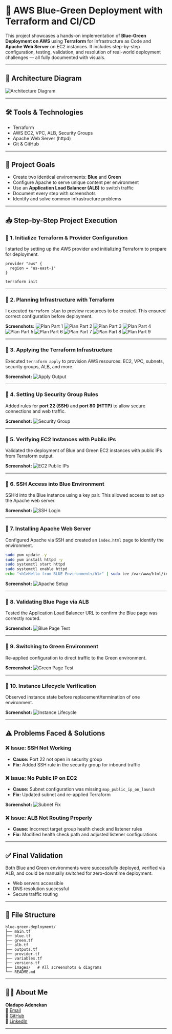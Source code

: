 # 🚀 AWS Blue-Green Deployment with Terraform and CI/CD

This project showcases a hands-on implementation of **Blue-Green Deployment on AWS** using **Terraform** for Infrastructure as Code and **Apache Web Server** on EC2 instances. It includes step-by-step configuration, testing, validation, and resolution of real-world deployment challenges — all fully documented with visuals.

---

## 📌 Architecture Diagram

![Architecture Diagram](images/Untitled%20design.png)

---

## 🛠️ Tools & Technologies

- Terraform
- AWS EC2, VPC, ALB, Security Groups
- Apache Web Server (httpd)
- Git & GitHub

---

## 🧠 Project Goals

- Create two identical environments: **Blue** and **Green**
- Configure Apache to serve unique content per environment
- Use an **Application Load Balancer (ALB)** to switch traffic
- Document every step with screenshots
- Identify and solve common infrastructure problems

---

## 📥 Step-by-Step Project Execution

### 🔹 1. Initialize Terraform & Provider Configuration

I started by setting up the AWS provider and initializing Terraform to prepare for deployment.

```hcl
provider "aws" {
  region = "us-east-1"
}
```

```bash
terraform init
```

---

### 🔹 2. Planning Infrastructure with Terraform

I executed `terraform plan` to preview resources to be created. This ensured correct configuration before deployment.

**Screenshots:**
![Plan Part 1](images/terraform-plan-output-part1.png)
![Plan Part 2](images/terraform-plan-output-part2.png)
![Plan Part 3](images/terraform-plan-output-part3.png)
![Plan Part 4](images/terraform-plan-output-part4.png)
![Plan Part 5](images/terraform-plan-output-part5.png)
![Plan Part 6](images/terraform-plan-output-part6.png)
![Plan Part 7](images/terraform-plan-output-part7.png)
![Plan Part 8](images/terraform-plan-output-part8.png)
![Plan Part 9](images/terraform-plan-output-part9.png)

---

### 🔹 3. Applying the Terraform Infrastructure

Executed `terraform apply` to provision AWS resources: EC2, VPC, subnets, security groups, ALB, and more.

**Screenshot:**
![Apply Output](images/terraform-apply-output-with-alb.png)

---

### 🔹 4. Setting Up Security Group Rules

Added rules for **port 22 (SSH)** and **port 80 (HTTP)** to allow secure connections and web traffic.

**Screenshot:**
![Security Group](images/security-group-ssh-rule-added.png)

---

### 🔹 5. Verifying EC2 Instances with Public IPs

Validated the deployment of Blue and Green EC2 instances with public IPs from Terraform output.

**Screenshot:**
![EC2 Public IPs](images/ec2-instances-public-ip.png)

---

### 🔹 6. SSH Access into Blue Environment

SSH’d into the Blue instance using a key pair. This allowed access to set up the Apache web server.

**Screenshot:**
![SSH Login](images/blue-instance-ssh-login.png)

---

### 🔹 7. Installing Apache Web Server

Configured Apache via SSH and created an `index.html` page to identify the environment.

```bash
sudo yum update -y
sudo yum install httpd -y
sudo systemctl start httpd
sudo systemctl enable httpd
echo "<h1>Hello from BLUE Environment</h1>" | sudo tee /var/www/html/index.html
```

**Screenshot:**
![Apache Setup](images/instance-apache-setup.png)

---

### 🔹 8. Validating Blue Page via ALB

Tested the Application Load Balancer URL to confirm the Blue page was correctly routed.

**Screenshot:**
![Blue Page Test](images/alb-blue-page-test.png)

---

### 🔹 9. Switching to Green Environment

Re-applied configuration to direct traffic to the Green environment.

**Screenshot:**
![Green Page Test](images/alb-green-page-test.png)

---

### 🔹 10. Instance Lifecycle Verification

Observed instance state before replacement/termination of one environment.

**Screenshot:**
![Instance Lifecycle](images/ec2-blue-green-before-termination.png)

---

## ⚠️ Problems Faced & Solutions

### ❌ Issue: SSH Not Working
- **Cause:** Port 22 not open in security group
- **Fix:** Added SSH rule in the security group for inbound traffic

### ❌ Issue: No Public IP on EC2
- **Cause:** Subnet configuration was missing `map_public_ip_on_launch`
- **Fix:** Updated subnet and re-applied Terraform

**Screenshot:**
![Subnet Fix](images/terraform-reapply-public-subnet.png)

### ❌ Issue: ALB Not Routing Properly
- **Cause:** Incorrect target group health check and listener rules
- **Fix:** Modified health check path and adjusted listener configurations

---

## ✅ Final Validation

Both Blue and Green environments were successfully deployed, verified via ALB, and could be manually switched for zero-downtime deployment.

- Web servers accessible
- DNS resolution successful
- Secure traffic routing

---

## 📂 File Structure

```
blue-green-deployment/
├── main.tf
├── blue.tf
├── green.tf
├── alb.tf
├── outputs.tf
├── provider.tf
├── variables.tf
├── versions.tf
├── images/   # All screenshots & diagrams
└── README.md
```

---

## 🙋‍♂️ About Me

**Oladapo Adenekan**\
📧 [Email](mailto:adenekanoladapo302@gmail.com)\
🔗 [GitHub](https://github.com/oladapoade)\
🔗 [LinkedIn](https://www.linkedin.com/in/oladapo568)

---








